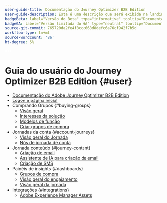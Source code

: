 ```yaml
---
user-guide-title: Documentação do Journey Optimizer B2B Edition
user-guide-description: Esta é uma descrição que será exibida na landing page.
badgeBeta: label="Versão do Beta" type="informative" tooltip="Documentação da versão do Beta"
badgeGA: label="Versão limitada do GA" type="neutral" tooltip="Documentação de versão limitada do GA"
source-git-commit: 765720da2fe4f8ccc668d8defc6a76cf942f7b5d
workflow-type: tm+mt
source-wordcount: '86'
ht-degree: 5%

---
```



# Guia do usuário do Journey Optimizer B2B Edition {#user}

+ [Documentação do Adobe Journey Optimizer B2B Edition](guide-overview.md)
+ [Logon e página inicial](home-page.md)
+ Comprando Grupos {#buying-groups}
   + [Visão geral](./buying-groups/buying-groups-overview.md)
   + [Interesses da solução](./buying-groups/solution-interests.md)
   + [Modelos de função](./buying-groups/buying-groups-role-templates.md)
   + [Criar grupos de compra](./buying-groups/buying-groups-create.md)
+ Jornadas da conta {#account-journeys}
   + [Visão geral do Jornada](./journeys/journey-overview.md)
   + [Nós de jornada de conta](./journeys/journey-nodes.md)
+ Jornada conteúdo {#journey-content}
   + [Criação de email](./content/email-authoring.md)
   + [Assistente de IA para criação de email](./content/ai-assistant-emails.md)
   + [Criação de SMS](./content/sms-authoring.md)
+ Painéis de insights {#dashboards}
   + [Grupos de compra](./dashboards/buying-groups-dashboard.md)
   + [Visão geral do engajamento](./dashboards/engagement-dashboard.md)
   + [Visão geral da jornada](./dashboards/journeys-dashboard.md)
+ Integrações {#integrations}
   + [Adobe Experience Manager Assets](./integrations/experience-manager-assets-integration.md)
